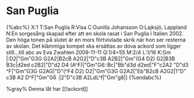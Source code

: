 # San Puglia

{%abc%}
X:1
T:San Puglia
R:Visa 
C:Gunilla Johansson
O:Lajksjö, Lappland
N:En sorgesång skapad efter att en skola rasat i San Puglia i Italien 2002. Den höga tonen på slutet är en mors förtvivlade skrik när hon ser resterna av skolan. Det klämmiga kompet ska ersättas av dova ackord som ligger still...till abc av Eva Zwahlen 2009-11-11
Q:1/4=55
M:2/4
L:1/16
K:Gm
|:D2|"Gm"G3G G2A2|B2cB A2G2|"D"c3B A2B2|"Gm"(G4 D2) G2|B3B B3c|d2ed c2B2|"D"d2 D4 (A^F)|"Gm"G6::Bc|"Bb"d3d d2ed|"F"c2A2 "D"d3 ^F|"Gm"G3G G2AG|"D"(^F4 D2) D2|"Gm"G3G G2A2|"Eb"B2cB A2G2|1"D" c3B A2 D^F|"Gm"G6 :|2"D"c3B A2LdL^f|"Gm"g8|] 
{%endabc%}

%gray% Denna låt har [[!ackord]]
